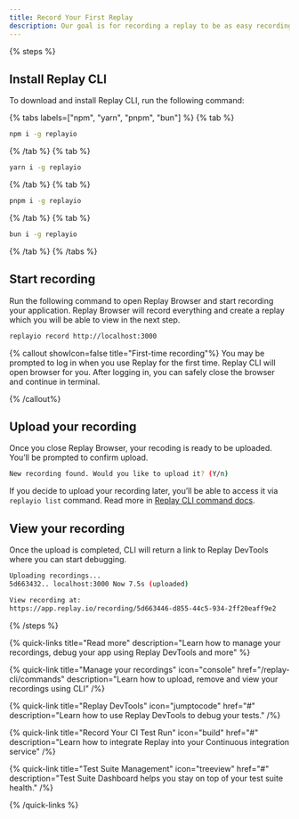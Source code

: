 ```yaml
---
title: Record Your First Replay
description: Our goal is for recording a replay to be as easy recording a video. Today, you launch the Replay browser from the command line replayio record. This is just a stop gap solution until we’re able to release the Replay browser as a standalone development browser.
---
```


{% steps %}

## Install Replay CLI
To download and install Replay CLI, run the following command:

{% tabs labels=["npm", "yarn", "pnpm", "bun"] %}
{% tab %}
```sh
npm i -g replayio
```
{% /tab %}
{% tab %}
```sh
yarn i -g replayio
```
{% /tab %}
{% tab %}
```sh
pnpm i -g replayio
```
{% /tab %}
{% tab %}
```sh
bun i -g replayio
```
{% /tab %}
{% /tabs %}

## Start recording
Run the following command to open Replay Browser and start recording your application. Replay Browser will record everything and create a replay which you will be able to view in the next step.
```sh
replayio record http://localhost:3000
```
{% callout showIcon=false title="First-time recording"%}
You may be prompted to log in when you use Replay for the first time. Replay CLI will open browser for you. After logging in, you can safely close the browser and continue in terminal.

{% /callout%}

<!-- todo: add video -->

## Upload your recording
Once you close Replay Browser, your recoding is ready to be uploaded. You’ll be prompted to confirm upload. 

```sh
New recording found. Would you like to upload it? (Y/n)
```

If you decide to upload your recording later, you’ll be able to access it via `replayio list` command. Read more in [Replay CLI command docs](/replay-cli/commands).

## View your recording

Once the upload is completed, CLI will return a link to Replay DevTools where you can start debugging.

```sh
Uploading recordings...
5d663432.. localhost:3000 Now 7.5s (uploaded)

View recording at:
https://app.replay.io/recording/5d663446-d855-44c5-934-2ff20eaff9e2
```

{% /steps %}

{% quick-links title="Read more" description="Learn how to manage your recordings, debug your app using Replay DevTools and more" %}

{% quick-link 
  title="Manage your recordings" 
  icon="console" 
  href="/replay-cli/commands" 
  description="Learn how to upload, remove and view your recordings using CLI" 
/%}

{% quick-link 
  title="Replay DevTools" 
  icon="jumptocode" 
  href="#" 
  description="Learn how to use Replay DevTools to debug your tests." 
/%}


{% quick-link 
  title="Record Your CI Test Run" 
  icon="build" 
  href="#" 
  description="Learn how to integrate Replay into your Continuous integration service" 
/%}


{% quick-link 
  title="Test Suite Management" 
  icon="treeview" 
  href="#" 
  description="Test Suite Dashboard helps you stay on top of your test suite health." 
/%}

{% /quick-links %}